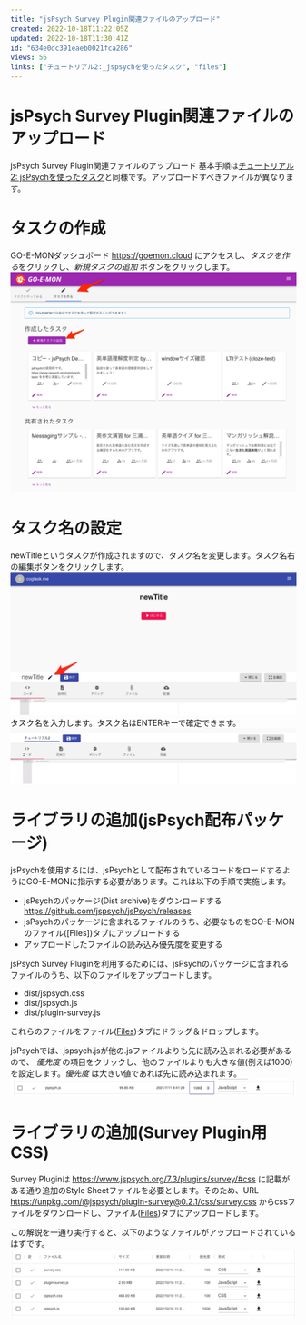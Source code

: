 ```yaml
---
title: "jsPsych Survey Plugin関連ファイルのアップロード"
created: 2022-10-18T11:22:05Z
updated: 2022-10-18T11:30:41Z
id: "634e0dc391eaeb0021fca286"
views: 56
links: ["チュートリアル2:_jspsychを使ったタスク", "files"]
---
```


# jsPsych Survey Plugin関連ファイルのアップロード

jsPsych Survey Plugin関連ファイルのアップロード
基本手順は[チュートリアル2: jsPsychを使ったタスク](チュートリアル2_jsPsychを使ったタスク.md)と同様です。アップロードすべきファイルが異なります。


# タスクの作成
GO-E-MONダッシュボード https://goemon.cloud にアクセスし、*タスクを作る*をクリックし、*新規タスクの追加* ボタンをクリックします。
![](images/634dfcb739203500207b9077.png)


# タスク名の設定
newTitleというタスクが作成されますので、タスク名を変更します。タスク名右の編集ボタンをクリックします。
![](images/60d2633d9ffbb100229f5163.png)
タスク名を入力します。タスク名はENTERキーで確定できます。
![](images/60ea243109e998001cb82b65.png)

# ライブラリの追加(jsPsych配布パッケージ)
jsPsychを使用するには、jsPsychとして配布されているコードをロードするようにGO-E-MONに指示する必要があります。これは以下の手順で実施します。
- jsPsychのパッケージ(Dist archive)をダウンロードする https://github.com/jspsych/jsPsych/releases
- jsPsychのパッケージに含まれるファイルのうち、必要なものをGO-E-MONのファイル([Files])タブにアップロードする
- アップロードしたファイルの読み込み優先度を変更する

jsPsych Survey Pluginを利用するためには、jsPsychのパッケージに含まれるファイルのうち、以下のファイルをアップロードします。
- dist/jspsych.css
- dist/jspsych.js
- dist/plugin-survey.js

これらのファイルをファイル([Files](Files.md))タブにドラッグ＆ドロップします。

jsPsychでは、jspsych.jsが他の.jsファイルよりも先に読み込まれる必要があるので、 *優先度* の項目をクリックし、他のファイルよりも大きな値(例えば1000)を設定します。*優先度* は大きい値であれば先に読み込まれます。
![](images/60ea307425c67900213d5b76.png)

# ライブラリの追加(Survey Plugin用CSS)
Survey Pluginは https://www.jspsych.org/7.3/plugins/survey/#css に記載がある通り追加のStyle Sheetファイルを必要とします。そのため、URL https://unpkg.com/@jspsych/plugin-survey@0.2.1/css/survey.css からcssファイルをダウンロードし、ファイル([Files](Files.md))タブにアップロードします。

この解説を一通り実行すると、以下のようなファイルがアップロードされているはずです。
![](images/634e0fcce1401e0022496e75.png)
